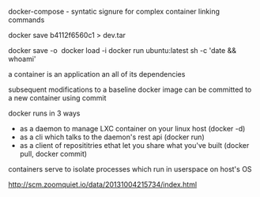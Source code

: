 docker-compose - syntatic signure for complex container linking commands

docker save b4112f6560c1 > dev.tar


docker save -o <save image to path> <image name>
docker load -i <path to image tar file>
docker run ubuntu:latest sh -c 'date && whoami'


a container is an application an all of its dependencies

subsequent modifications to a baseline docker image can be committed to a new container using commit

docker runs in 3 ways
 - as a daemon to manage LXC container on your linux host (docker -d)
 - as a cli which talks to the daemon's rest api (docker run)
 - as a client of reposititries ethat let you share what you've built (docker pull, docker commit)

containers serve to isolate processes which run in userspace on host's OS

http://scm.zoomquiet.io/data/20131004215734/index.html
